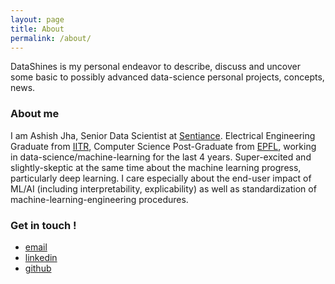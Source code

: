 ```yaml
---
layout: page
title: About
permalink: /about/
---
```


DataShines is my personal endeavor to describe, discuss and uncover some basic to possibly advanced data-science personal projects, concepts, news.

### About me

I am Ashish Jha, Senior Data Scientist at [Sentiance](https://www.sentiance.com/). Electrical Engineering Graduate from [IITR](https://www.iitr.ac.in/), Computer Science Post-Graduate from [EPFL](https://www.epfl.ch/index.en.html), working in data-science/machine-learning for the last 4 years. Super-excited and slightly-skeptic at the same time about the machine learning progress, particularly deep learning. I care especially about the end-user impact of ML/AI (including interpretability, explicability) as well as standardization of machine-learning-engineering procedures.


### Get in touch !

* [email](mailto:arj7192@gmail.com)  
* [linkedin](https://www.linkedin.com/in/ashishrj)  
* [github](https://github.com/arj7192)
